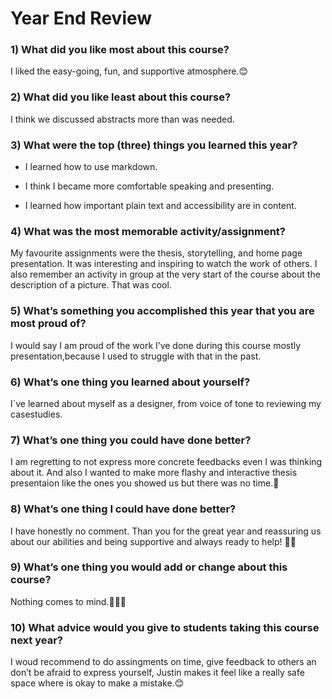 
# Year End Review

### 1) What did you like most about this course?
 I liked the easy-going, fun, and supportive atmosphere.😊 

### 2) What did you like least about this course?
I think we discussed abstracts more than was needed.

### 3) What were the top (three) things you learned this year?
- I learned how to use markdown. 

- I think I became more comfortable speaking and presenting. 

- I learned how important plain text and accessibility are in content.

### 4) What was the most memorable activity/assignment?

My favourite assignments were the thesis, storytelling, and home page presentation. It was interesting and inspiring to watch the work of others. I also remember an activity in group at the very start of the course about the description of a picture. That was cool.

### 5) What’s something you accomplished this year that you are most proud of?
I would say I am proud of the work I’ve done during this course mostly presentation,because I used to struggle with that in the past.

### 6) What’s one thing you learned about yourself?
I`ve learned about myself as a designer, from voice of tone to reviewing my casestudies. 

### 7) What’s one thing you could have done better?
I am regretting to not express more concrete feedbacks even I was thinking about it. 
And also I wanted to make more flashy and interactive thesis presentaion like the ones you showed us but there was no time.🥵 

### 8) What’s one thing I could have done better?
I have honestly no comment. Than you for the great year and reassuring us about our abilities and being supportive and always ready to help! 🫶🏻

### 9) What’s one thing you would add or change about this course?
Nothing comes to mind.🤷🏼‍♀️

### 10) What advice would you give to students taking this course next year?
I woud recommend to do assingments on time, give feedback to others an don’t be afraid to express yourself, Justin makes it feel like a really safe space where is okay to make a mistake.😊
